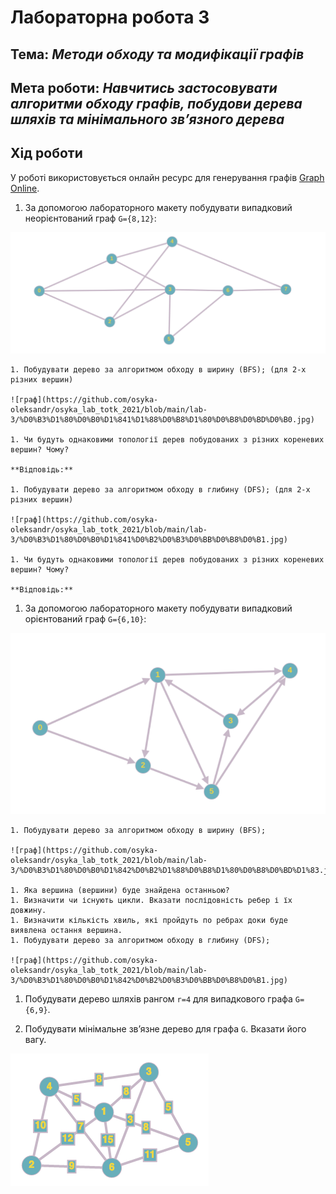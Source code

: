 # Лабораторна робота 3
## Тема: _Методи обходу та модифікації графів_
## Мета роботи: _Навчитись застосовувати алгоритми обходу графів, побудови дерева шляхів та мінімального зв’язного дерева_

## Хід роботи
У роботі використовується онлайн ресурс для генерування графів [Graph Online](https://graphonline.ru/).
1. За допомогою лабораторного макету побудувати випадковий неорієнтований граф `G={8,12}`:

![граф](https://github.com/osyka-oleksandr/osyka_lab_totk_2021/blob/main/lab-3/%D0%B3%D1%80%D0%B0%D1%84.png)

    1. Побудувати дерево за алгоритмом обходу в ширину (BFS); (для 2-х різних вершин)

    ![граф](https://github.com/osyka-oleksandr/osyka_lab_totk_2021/blob/main/lab-3/%D0%B3%D1%80%D0%B0%D1%841%D1%88%D0%B8%D1%80%D0%B8%D0%BD%D0%B0.jpg)

    1. Чи будуть однаковими топології дерев побудованих з різних кореневих вершин? Чому?

    **Відповідь:**

    1. Побудувати дерево за алгоритмом обходу в глибину (DFS); (для 2-х різних вершин)

    ![граф](https://github.com/osyka-oleksandr/osyka_lab_totk_2021/blob/main/lab-3/%D0%B3%D1%80%D0%B0%D1%841%D0%B2%D0%B3%D0%BB%D0%B8%D0%B1.jpg)

    1. Чи будуть однаковими топології дерев побудованих з різних кореневих вершин? Чому?

    **Відповідь:**

1. За допомогою лабораторного макету побудувати випадковий орієнтований граф `G={6,10}`:

![граф](https://github.com/osyka-oleksandr/osyka_lab_totk_2021/blob/main/lab-3/%D0%B3%D1%80%D0%B0%D1%842.png)

    1. Побудувати дерево за алгоритмом обходу в ширину (BFS);

    ![граф](https://github.com/osyka-oleksandr/osyka_lab_totk_2021/blob/main/lab-3/%D0%B3%D1%80%D0%B0%D1%842%D0%B2%D1%88%D0%B8%D1%80%D0%B8%D0%BD%D1%83.jpg)

    1. Яка вершина (вершини) буде знайдена останньою?
    1. Визначити чи існують цикли. Вказати послідовність ребер і їх довжину.
    1. Визначити кількість хвиль, які пройдуть по ребрах доки буде виявлена остання вершина.
    1. Побудувати дерево за алгоритмом обходу в глибину (DFS);

    ![граф](https://github.com/osyka-oleksandr/osyka_lab_totk_2021/blob/main/lab-3/%D0%B3%D1%80%D0%B0%D1%842%D0%B2%D0%B3%D0%BB%D0%B8%D0%B1.jpg)

1. Побудувати дерево шляхів рангом `r=4` для випадкового графа `G={6,9}`.

1. Побудувати мінімальне зв’язне дерево для графа `G`. Вказати його вагу.

![alt text](https://github.com/BobasB/lab_example/blob/master/lab_guidance/3_/images/graph.png "Знайти вагу графа")
